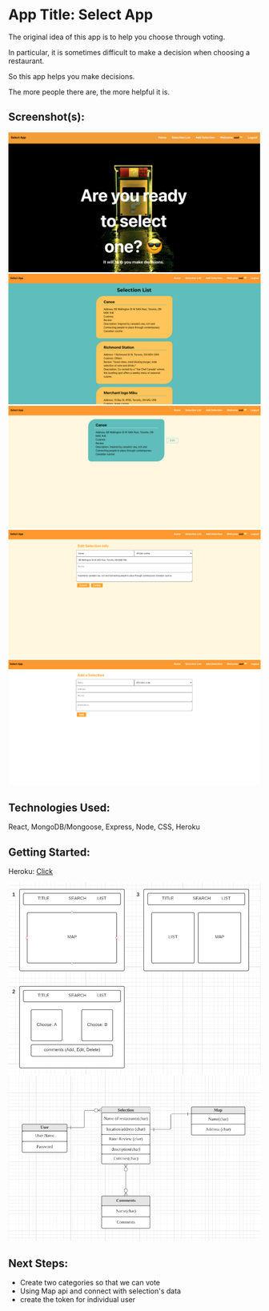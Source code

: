 # App Title: Select App

The original idea of this app is to help you choose through voting.

In particular, it is sometimes difficult to make a decision when choosing a restaurant.

So this app helps you make decisions.

The more people there are, the more helpful it is.

## Screenshot(s):

![main page](src/img/main.png)
![list page](src/img/list.png)
![detail page](src/img/detail.png)
![edit page](src/img/edit.png)
![add page](src/img/add.png)

## Technologies Used:

React, MongoDB/Mongoose, Express, Node, CSS, Heroku

## Getting Started:

Heroku: [Click]()

![Wireframe](src/img/Wireframes.png)
![ERD](src/img/ERD.png)

## Next Steps:

- Create two categories so that we can vote
- Using Map api and connect with selection's data
- create the token for individual user
